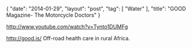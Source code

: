 {
   "date": "2014-01-29",
   "layout": "post",
   "tag": [
      "Water"
   ],
   "title": "GOOD Magazine- The Motorcycle Doctors"
}

http://www.youtube.com/watch?v=Tynto1DUMFg  

http://good.is/ Off-road health care in rural Africa.